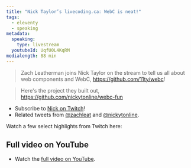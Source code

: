 ```yaml
---
title: "Nick Taylor’s livecoding.ca: WebC is neat!"
tags:
  - eleventy
  - speaking
metadata:
  speaking:
    type: livestream
  youtubeId: UqfU0L4KqRM
medialength: 88 min
---
```

> Zach Leatherman joins Nick Taylor on the stream to tell us all about web components and WebC, https://github.com/11ty/webc!

> Here's the project they built out, https://github.com/nickytonline/webc-fun

* Subscribe to [Nick on Twitch](https://www.twitch.tv/nickytonline)!
* Related tweets from [@zachleat](https://twitter.com/zachleat/status/1580267677998026755) and [@nickytonline](https://twitter.com/nickytonline/status/1580252525835350017).

Watch a few select highlights from Twitch here:

<twitch-embed id="1622666476"></twitch-embed>

## Full video on YouTube

<div><youtube-lite-player @slug="UqfU0L4KqRM" @label="{{ title }}"></youtube-lite-player></div>

* Watch the [full video on YouTube](https://www.youtube.com/watch?v=UqfU0L4KqRM).

